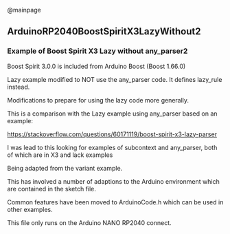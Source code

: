 @mainpage

## ArduinoRP2040BoostSpiritX3LazyWithout2

### Example of Boost Spirit X3 Lazy without any_parser2

Boost Spirit 3.0.0 is included from Arduino Boost (Boost 1.66.0)

Lazy example modified to NOT use the any_parser code. It defines lazy_rule instead.

Modifications to prepare for using the lazy code more generally.

This is a comparison with the Lazy example using any_parser based on an example: 

https://stackoverflow.com/questions/60171119/boost-spirit-x3-lazy-parser

I was lead to this looking for examples of subcontext and any_parser, both of which are in X3 and lack examples

Being adapted from the variant example.

This has involved a number of adaptions to the Arduino environment which are contained in the sketch file.

Common features have been moved to ArduinoCode.h which can be used in other examples.

This file only runs on the Arduino NANO RP2040 connect.
